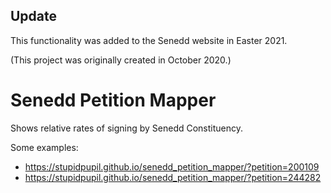 ## Update
This functionality was added to the Senedd website in Easter 2021.

(This project was originally created in October 2020.)

# Senedd Petition Mapper

Shows relative rates of signing by Senedd Constituency.

Some examples:

- https://stupidpupil.github.io/senedd_petition_mapper/?petition=200109
- https://stupidpupil.github.io/senedd_petition_mapper/?petition=244282
